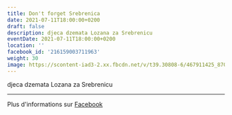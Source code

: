 ```yaml
---
title: Don't forget Srebrenica
date: 2021-07-11T18:00:00+0200
draft: false
description: djeca dzemata Lozana za Srebrenicu
eventDate: 2021-07-11T18:00:00+0200
location: ''
facebook_id: '216159003711963'
weight: 30
image: https://scontent-iad3-2.xx.fbcdn.net/v/t39.30808-6/467911425_8702124949883247_8451066247417132989_n.jpg?_nc_cat=103&ccb=1-7&_nc_sid=9e60e4&_nc_eui2=AeGxBM5gmFoBDnSrQC1cOb3STHlsLy7Cd4JMeWwvLsJ3ggEqyGsB_zl-XvvPGWy8f0UPzzWjAuO3Zv4k3PBjBnj3&_nc_ohc=7HqQrMxKrykQ7kNvwFruqKy&_nc_oc=AdkrioZPBfJp7qJSb4JHazXXjAxIqVa2ywsxvyGtP66eWk1fSIsK8xKNMFrI56VzJXM&_nc_zt=23&_nc_ht=scontent-iad3-2.xx&edm=ABTKTjYEAAAA&_nc_gid=szAAXpQEO6MRH9QfNT7low&oh=00_AfNWBZouZqStGVvV3MbVM2pN7g9e7qILBDBRhzEDsszRHA&oe=686548D9
---
```


djeca dzemata Lozana za Srebrenicu

---

Plus d'informations sur [Facebook](https://facebook.com/events/216159003711963)